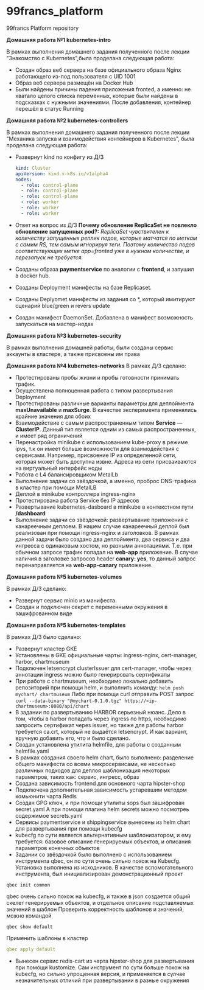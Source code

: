 # 99francs_platform
99francs Platform repository

**Домашняя работа №1 kubernetes-intro**

В рамках выполнения домашнего задания полученного после лекции 
"Знакомство с Kubernetes",была проделана следующая работа:
 - Создан образ веб сервера на базе официального образа Nginx работающего из-под пользователя с UID 1001
 - Образ веб сервера размещён на Docker Hub
 - Были найдены причины падения приложения fronted, а именно: не хватало целого списка переменных, 
 которые были найдены в подсказках с нужными значениями. После добавления, контейнер перешёл в статус Running

**Домашняя работа №2 kubernetes-controllers**

В рамках выполнения домашнего задания полученного после лекции "Механика запуска и взаимодействия контейнеров в Kubernetes",
была проделана следующая работа:
- Развернут kind по конфигу из Д/З
    ```yaml
    kind: Cluster
    apiVersion: kind.x-k8s.io/v1alpha4
    nodes:
      - role: control-plane
      - role: control-plane
      - role: control-plane
      - role: worker
      - role: worker
      - role: worker
    ```
- Ответ на вопрос из Д/З **Почему обновление ReplicaSet не повлекло обновление запущенных pod?:**
*ReplicaSet чувствителен к количеству запущенных реплик подов, которые матчатся по меткам с самим RS, тем самым игнорируя теги. Поэтому количество подов соответствующих метке app=fronted уже в нужном количестве, и перезапуск не требуется.* 

- Созданы образа **paymentservice** по аналогии с **frontend**, и запушил в docker hub.
- Созданы Deployment манифесты на базе Replicaset. 
- Созданы Deplyomet манифесты из задания со *, который имитируют сценарий blue/green и revers update   
- Создан манифест DaemonSet. Добавлена в манифест возможность запускаться на мастер-нодах

**Домашняя работа №3 kubernetes-security**

В рамках выполнения домашней работы, были созданы сервис аккаунты в кластере, а также присвоены им права

**Домашняя работа №4 kubernetes-networks**
В рамках Д/З сделано:
- Протестированы пробы жизни и пробы готовности принимать трафик.
- Осуществлена полноценная работа с типом развертывания Deployment
- Протестированы различные варианты параметры для деплоймента **maxUnavailable** и **maxSurge**. В качестве эксперимента применялись крайние значения для обоих
- Взаимодействие с самым распространенным типом **Service**  — **ClusterIP**. Данный тип является одним из самых распространенных, и имеет ряд ограничений
- Перенастройка minikube с использованием kube-proxy в режиме ipvs, т.к он имеет больше возможности для взаимодействия с сервисами.
 Например, присвоение IP из определенной сети, которая может быть доступна извне. Адреса из сети присваиваются на виртуальный интерфейс ноды
- Работа с L4 балансировщиком MetalLb
- Выполнение задачи со звёздочкой, а именно, проброс DNS-трафика в кластер при помощи MetalLB
- Деплой в minikube контроллера ingress-nginx  
- Протестирована работа Service без IP адресов
- Развертывание kubernetes-dasboard в minikube в контекстном пути **/dashboard**
- Выполнение задачи со звёздочкой: развертывание приложения с канареечным деплоем. 
В нашем случае канареечный деплой был реализован при помощи ingress-nginx и заголовков. 
В рамках данной задачи было создано два деплоймента, два сервиса и два ингресса с одинаковым хостом, но разными аннотациями.
Т.е. при обычном запросе трафик попадал на **web-app** приложение. 
В случае наличия в заголовке запросов header **canary: yes**, то данный запрос перенаправляется на **web-app-canary** приложение.

**Домашняя работа №5 kubernetes-volumes**

В рамках Д/З сделано:
- Развернут сервис minio из манифеста.
- Создан и подключен секрет с переменными окружения в зашифрованном виде

**Домашняя работа №5 kubernetes-templates**

В рамках Д/З было сделано:
- Развернут кластер GKE
- Установлены в GKE официальные чарты: ingress-nginx, cert-manager, harbor, chartmuseum
- Подключен letsencrypt clusterIssuer для cert-manager, чтобы через аннотации ingress можно было генерировать сертификаты
- При работе с chartmuseum, необходимо локально добавить репозиторий при помощи helm, и выполнить команду: 
```helm push mychart/ chartmuseum```
Либо при помощи curl отправить POST запрос
```curl --data-binary "@mychart-0.1.0.tgz" https://<ip-chartmuseum>:8080/api/chart```
- В задании по развертыванию HARBOR серьезный нюанс. 
Дело в том, чтобы в harbor попадать через ingress по https, необходимо запросить сертификат через issuer, но также для работы harbor требуется ca.crt, который не выдаётся letsencrypt. 
И как вариант, вручную добавить его, что и было сделано.
- Создан установлена утилита helmfile, для работы с созданным helmfile.yaml
- В рамках создания своего helm chart, было выполнено:
 разделение общего манифеста со всеми микросервисами, не несколько различных подходов для деплоя
 шаблонизация некоторых параметров, таких как: сервис, ингресс, образ
- Создана зависимость frontend для основного чарта hipster-shop
- Подключена дополнительная  зависимость устаревшим методом комьюнити чарта Redis
- Создан GPG ключ, и при помощи утилиты sops был зашифрован secret.yaml А при помощи плагина  helm secrets можно посмотреь содержимое secrets.yaml
- Сервисы paymentservice и shippingservice вынесены из helm chart для развертывания при помощи kubecfg
- kubecfg по сути является альтернативным шаблонизатором, и ему требуется: базовое описание генерируемых объектов, и описания параметров конечных объектов
- Задании со звёздочкой было выполнено с использованием инструмента qbec, он по сути очень сильно похож на Kubecfg. 
Установка выполнена из исходников.
В качестве вспомогательного инструмента, был инициализирован демонстрационный проект
```
qbec init common
```
qbec очень сильно похож на kubecfg, и также в json создается общий скелет генерируемых объектов, и отдельное описание подставляемых значений в шаблон
Проверить корректность шаблонов и значений, можно командой
```
qbec show default
```
Применить шаблоны в кластер
```yaml
qbec apply default
```
- Вынесен сервис redis-cart из чарта hipster-shop для развертывания при помощи kustomize. 
Сам инструмент по сути больше похож на kubecfg, но сильно упрощенная версия, и применяется в сулчае незначительных отличий при развертывании в разные окружения
